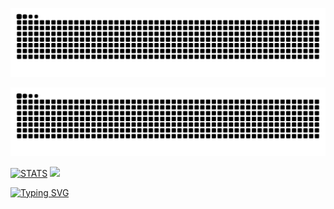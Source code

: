 ![Snake Animation](https://raw.githubusercontent.com/swisd/swisd/output/github-contribution-grid-snake-dark.svg#gh-dark-mode-only)

![Snake Animation](https://raw.githubusercontent.com/swisd/swisd/output/github-contribution-grid-snake.svg#gh-light-mode-only)

[![STATS](https://github-readme-stats.vercel.app/api/top-langs/?username=swisd&theme=cobalt&show_icons=true&hide_border=true&layout=compact&show_icons=true&width=200)](https://github-readme-stats.vercel.app/api/top-langs/?username=swisd&show_icons=true)
<img src="https://github-readme-stats.vercel.app/api?username=swisd&theme=cobalte&show_icons=true&hide_border=true&layout=compact&show_icons=true" height="165" />

[![Typing SVG](https://readme-typing-svg.herokuapp.com?size=12&lines=[Loading%20Braincells]%20%20.%20%20.%20%20.%20%20.%20%20.%20%20.;[Braincells%20Loaded!])](https://git.io/typing-svg)
